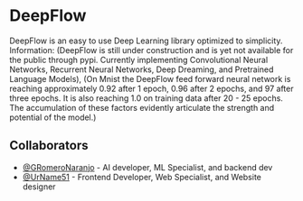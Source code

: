 # DeepFlow
DeepFlow is an easy to use Deep Learning library optimized to simplicity. Information: (DeepFlow is still under construction and is yet not available for the public through pypi. Currently implementing Convolutional Neural Networks, Recurrent Neural Networks, Deep Dreaming, and Pretrained Language Models), (On Mnist the DeepFlow feed forward neural network is reaching approximately 0.92 after 1 epoch, 0.96 after 2 epochs, and 97 after three epochs. It is also reaching 1.0 on training data after 20 - 25 epochs. The accumulation of these factors evidently articulate the strength and potential of the model.)

## Collaborators
- [@GRomeroNaranjo](https://github.com/GRomeroNaranjo/) - AI developer, ML Specialist, and backend dev
- [@UrName51](https://github.com/UrName51/) - Frontend Developer, Web Specialist,  and Website designer
